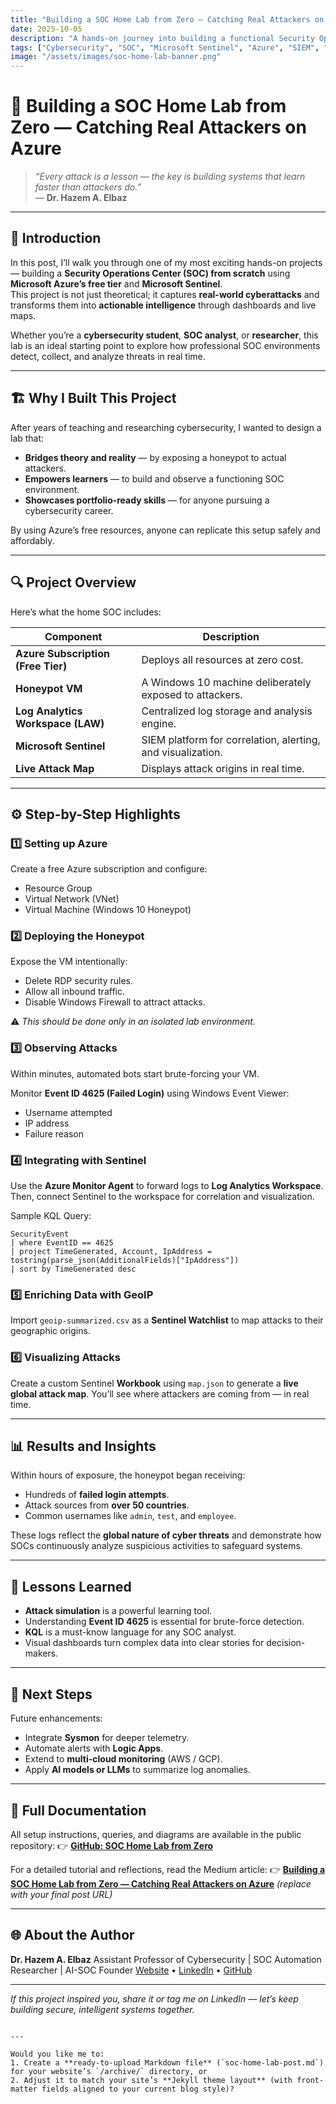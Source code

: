 ```yaml
---
title: "Building a SOC Home Lab from Zero — Catching Real Attackers on Azure"
date: 2025-10-05
description: "A hands-on journey into building a functional Security Operations Center (SOC) using free Azure resources and Microsoft Sentinel — from honeypot setup to live attack visualization."
tags: ["Cybersecurity", "SOC", "Microsoft Sentinel", "Azure", "SIEM", "Practical Labs"]
image: "/assets/images/soc-home-lab-banner.png"
---
```


# 🧠 Building a SOC Home Lab from Zero — Catching Real Attackers on Azure

> *“Every attack is a lesson — the key is building systems that learn faster than attackers do.”*  
> — **Dr. Hazem A. Elbaz**

---

## 🚀 Introduction

In this post, I’ll walk you through one of my most exciting hands-on projects — building a **Security Operations Center (SOC) from scratch** using **Microsoft Azure’s free tier** and **Microsoft Sentinel**.  
This project is not just theoretical; it captures **real-world cyberattacks** and transforms them into **actionable intelligence** through dashboards and live maps.

Whether you’re a **cybersecurity student**, **SOC analyst**, or **researcher**, this lab is an ideal starting point to explore how professional SOC environments detect, collect, and analyze threats in real time.

---

## 🏗️ Why I Built This Project

After years of teaching and researching cybersecurity, I wanted to design a lab that:
- **Bridges theory and reality** — by exposing a honeypot to actual attackers.
- **Empowers learners** — to build and observe a functioning SOC environment.
- **Showcases portfolio-ready skills** — for anyone pursuing a cybersecurity career.

By using Azure’s free resources, anyone can replicate this setup safely and affordably.

---

## 🔍 Project Overview

Here’s what the home SOC includes:

| Component | Description |
|------------|-------------|
| **Azure Subscription (Free Tier)** | Deploys all resources at zero cost. |
| **Honeypot VM** | A Windows 10 machine deliberately exposed to attackers. |
| **Log Analytics Workspace (LAW)** | Centralized log storage and analysis engine. |
| **Microsoft Sentinel** | SIEM platform for correlation, alerting, and visualization. |
| **Live Attack Map** | Displays attack origins in real time. |

---

## ⚙️ Step-by-Step Highlights

### 1️⃣ Setting up Azure
Create a free Azure subscription and configure:
- Resource Group  
- Virtual Network (VNet)  
- Virtual Machine (Windows 10 Honeypot)

### 2️⃣ Deploying the Honeypot
Expose the VM intentionally:
- Delete RDP security rules.
- Allow all inbound traffic.
- Disable Windows Firewall to attract attacks.

⚠️ *This should be done only in an isolated lab environment.*

### 3️⃣ Observing Attacks
Within minutes, automated bots start brute-forcing your VM.

Monitor **Event ID 4625 (Failed Login)** using Windows Event Viewer:
- Username attempted
- IP address
- Failure reason

### 4️⃣ Integrating with Sentinel
Use the **Azure Monitor Agent** to forward logs to **Log Analytics Workspace**.  
Then, connect Sentinel to the workspace for correlation and visualization.

Sample KQL Query:
```kql
SecurityEvent
| where EventID == 4625
| project TimeGenerated, Account, IpAddress = tostring(parse_json(AdditionalFields)["IpAddress"])
| sort by TimeGenerated desc
````

### 5️⃣ Enriching Data with GeoIP

Import `geoip-summarized.csv` as a **Sentinel Watchlist** to map attacks to their geographic origins.

### 6️⃣ Visualizing Attacks

Create a custom Sentinel **Workbook** using `map.json` to generate a **live global attack map**.
You’ll see where attackers are coming from — in real time.

---

## 📊 Results and Insights

Within hours of exposure, the honeypot began receiving:

* Hundreds of **failed login attempts**.
* Attack sources from **over 50 countries**.
* Common usernames like `admin`, `test`, and `employee`.

These logs reflect the **global nature of cyber threats** and demonstrate how SOCs continuously analyze suspicious activities to safeguard systems.

---

## 🧠 Lessons Learned

* **Attack simulation** is a powerful learning tool.
* Understanding **Event ID 4625** is essential for brute-force detection.
* **KQL** is a must-know language for any SOC analyst.
* Visual dashboards turn complex data into clear stories for decision-makers.

---

## 🧩 Next Steps

Future enhancements:

* Integrate **Sysmon** for deeper telemetry.
* Automate alerts with **Logic Apps**.
* Extend to **multi-cloud monitoring** (AWS / GCP).
* Apply **AI models or LLMs** to summarize log anomalies.

---

## 📖 Full Documentation

All setup instructions, queries, and diagrams are available in the public repository:
👉 [**GitHub: SOC Home Lab from Zero**](https://github.com/elbazhazem/SOC-Home-Lab-from-ZERO)

For a detailed tutorial and reflections, read the Medium article:
👉 [**Building a SOC Home Lab from Zero — Catching Real Attackers on Azure**](https://medium.com/@hazem.baz/soc-home-lab-on-azure-from-zero-catching-real-attackers-6e377afee7aa) *(replace with your final post URL)*

---

## 🌐 About the Author

**Dr. Hazem A. Elbaz**
Assistant Professor of Cybersecurity | SOC Automation Researcher | AI-SOC Founder
[Website](https://elbazhazem.github.io) • [LinkedIn](https://www.linkedin.com/in/hazem-elbaz) • [GitHub](https://github.com/elbazhazem)

---

*If this project inspired you, share it or tag me on LinkedIn — let’s keep building secure, intelligent systems together.*

```

---

Would you like me to:
1. Create a **ready-to-upload Markdown file** (`soc-home-lab-post.md`) for your website’s `/archive/` directory, or  
2. Adjust it to match your site’s **Jekyll theme layout** (with front-matter fields aligned to your current blog style)?
```
